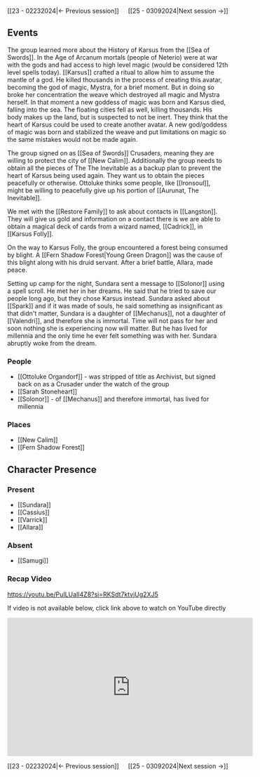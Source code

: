 [[23 - 02232024|← Previous session]] <span style="float: right;">[[25 - 03092024|Next session →]]</span>

## Events
The group learned more about the History of Karsus from the [[Sea of Swords]]. In the Age of Arcanum mortals (people of Neterio) were at war with the gods and had access to high level magic (would be considered 12th level spells today). [[Karsus]] crafted a ritual to allow him to assume the mantle of a god. He killed thousands in the process of creating this avatar, becoming the god of magic, Mystra, for a brief moment. But in doing so broke her concentration the weave which destroyed all magic and Mystra herself. In that moment a new goddess of magic was born and Karsus died, falling into the sea. The floating cities fell as well, killing thousands. His body makes up the land, but is suspected to not be inert. They think that the heart of Karsus could be used to create another avatar. A new god/goddess of magic was born and stabilized the weave and put limitations on magic so the same mistakes would not be made again.

The group signed on as [[Sea of Swords]] Crusaders, meaning they are willing to protect the city of [[New Calim]]. Additionally the group needs to obtain all the pieces of The The Inevitable as a backup plan to prevent the heart of Karsus being used again. They want us to obtain the pieces peacefully or otherwise. Ottoluke thinks some people, like [[Ironsoul]], might be willing to peacefully give up his portion of [[Aurunat, The Inevitable]].

We met with the [[Restore Family]] to ask about contacts in [[Langston]]. They will give us gold and information on a contact there is we are able to obtain a magical deck of cards from a wizard named, [[Cadrick]], in [[Karsus Folly]].

On the way to Karsus Folly, the group encountered a forest being consumed by blight. A [[Fern Shadow Forest|Young Green Dragon]] was the cause of this blight along with his druid servant. After a brief battle, Allara, made peace.

Setting up camp for the night, Sundara sent a message to [[Solonor]] using a spell scroll. He met her in her dreams. He said that he tried to save our people long ago, but they chose Karsus instead. Sundara asked about [[Spark]] and if it was made of souls, he said something as insignificant as that didn't matter, Sundara is a daughter of [[Mechanus]], not a daughter of [[Valendri]], and therefore she is immortal. Time will not pass for her and soon nothing she is experiencing now will matter. But he has lived for millennia and the only time he ever felt something was with her. Sundara abruptly woke from the dream.

### People
- [[Ottoluke Organdorf]] - was stripped of title as Archivist, but signed back on as a Crusader under the watch of the group
- [[Sarah Stoneheart]] 
- [[Solonor]] - of [[Mechanus]] and therefore immortal, has lived for millennia

### Places 
- [[New Calim]] 
- [[Fern Shadow Forest]] 

## Character Presence 
### Present
- [[Sundara]] 
- [[Cassius]] 
- [[Varrick]] 
- [[Allara]] 
### Absent
- [[Samugi]] 

### Recap Video

https://youtu.be/PuILUalI4Z8?si=RKSdt7ktvjUg2XJ5

If video is not available below, click link above to watch on YouTube directly

<iframe width="560" height="315" src="https://www.youtube.com/embed/PuILUalI4Z8?si=RKSdt7ktvjUg2XJ5" title="YouTube video player" frameborder="0" allow="accelerometer; autoplay; clipboard-write; encrypted-media; gyroscope; picture-in-picture; web-share" referrerpolicy="strict-origin-when-cross-origin" allowfullscreen></iframe>

[[23 - 02232024|← Previous session]] <span style="float: right;">[[25 - 03092024|Next session →]]</span>